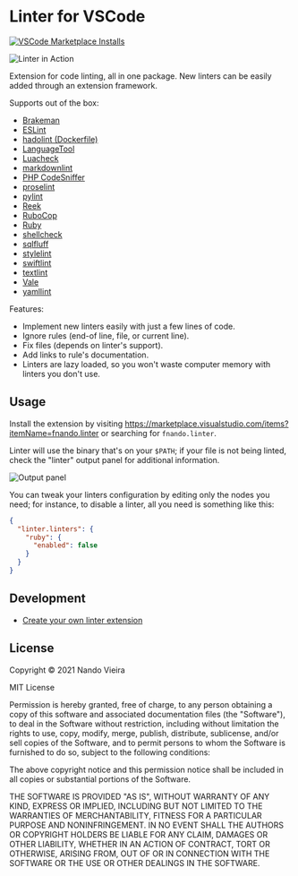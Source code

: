 # Linter for VSCode

[![VSCode Marketplace Installs](https://img.shields.io/visual-studio-marketplace/i/fnando.linter)](https://marketplace.visualstudio.com/items?itemName=fnando.linter)

![Linter in Action](https://github.com/fnando/vscode-linter/raw/main/linter.png)

Extension for code linting, all in one package. New linters can be easily added
through an extension framework.

Supports out of the box:

- [Brakeman](https://brakemanscanner.org)
- [ESLint](https://eslint.org)
- [hadolint (Dockerfile)](https://github.com/hadolint/hadolint)
- [LanguageTool](https://github.com/hadolint/hadolint)
- [Luacheck](https://luacheck.readthedocs.io/en/stable/)
- [markdownlint](https://github.com/DavidAnson/markdownlint)
- [PHP CodeSniffer](https://github.com/squizlabs/PHP_CodeSniffer)
- [proselint](https://github.com/amperser/proselint/)
- [pylint](https://www.pylint.org)
- [Reek](https://github.com/troessner/reek)
- [RuboCop](https://rubocop.org)
- [Ruby](https://www.ruby-lang.org)
- [shellcheck](https://github.com/koalaman/shellcheck)
- [sqlfluff](https://docs.sqlfluff.com/en/stable/index.html)
- [stylelint](https://stylelint.io)
- [swiftlint](https://realm.github.io/SwiftLint/)
- [textlint](https://textlint.github.io)
- [Vale](https://github.com/errata-ai/vale)
- [yamllint](https://github.com/adrienverge/yamllint)

Features:

- Implement new linters easily with just a few lines of code.
- Ignore rules (end-of line, file, or current line).
- Fix files (depends on linter's support).
- Add links to rule's documentation.
- Linters are lazy loaded, so you won't waste computer memory with linters you
  don't use.

## Usage

Install the extension by visiting
<https://marketplace.visualstudio.com/items?itemName=fnando.linter> or searching
for `fnando.linter`.

Linter will use the binary that's on your `$PATH`; if your file is not being
linted, check the "linter" output panel for additional information.

![Output panel](https://github.com/fnando/vscode-linter/raw/main/docs/images/output.png)

You can tweak your linters configuration by editing only the nodes you need; for
instance, to disable a linter, all you need is something like this:

```json
{
  "linter.linters": {
    "ruby": {
      "enabled": false
    }
  }
}
```

## Development

- [Create your own linter extension](https://github.com/fnando/vscode-linter/tree/main/docs/creating-linters.md)

## License

Copyright © 2021 Nando Vieira

MIT License

Permission is hereby granted, free of charge, to any person obtaining a copy of
this software and associated documentation files (the "Software"), to deal in
the Software without restriction, including without limitation the rights to
use, copy, modify, merge, publish, distribute, sublicense, and/or sell copies of
the Software, and to permit persons to whom the Software is furnished to do so,
subject to the following conditions:

The above copyright notice and this permission notice shall be included in all
copies or substantial portions of the Software.

THE SOFTWARE IS PROVIDED "AS IS", WITHOUT WARRANTY OF ANY KIND, EXPRESS OR
IMPLIED, INCLUDING BUT NOT LIMITED TO THE WARRANTIES OF MERCHANTABILITY, FITNESS
FOR A PARTICULAR PURPOSE AND NONINFRINGEMENT. IN NO EVENT SHALL THE AUTHORS OR
COPYRIGHT HOLDERS BE LIABLE FOR ANY CLAIM, DAMAGES OR OTHER LIABILITY, WHETHER
IN AN ACTION OF CONTRACT, TORT OR OTHERWISE, ARISING FROM, OUT OF OR IN
CONNECTION WITH THE SOFTWARE OR THE USE OR OTHER DEALINGS IN THE SOFTWARE.
